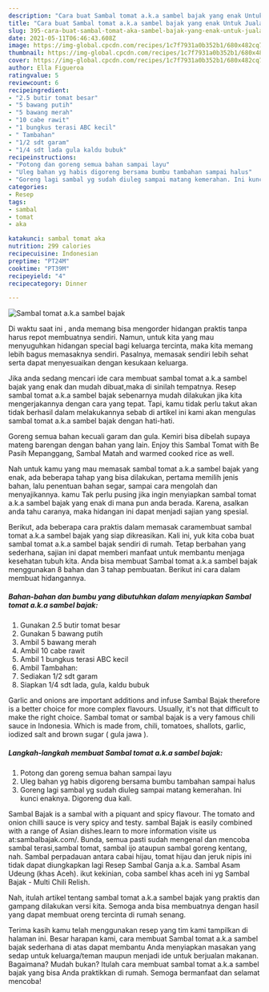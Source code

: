 ```yaml
---
description: "Cara buat Sambal tomat a.k.a sambel bajak yang enak Untuk Jualan"
title: "Cara buat Sambal tomat a.k.a sambel bajak yang enak Untuk Jualan"
slug: 395-cara-buat-sambal-tomat-aka-sambel-bajak-yang-enak-untuk-jualan
date: 2021-05-11T06:46:43.608Z
image: https://img-global.cpcdn.com/recipes/1c7f7931a0b352b1/680x482cq70/sambal-tomat-aka-sambel-bajak-foto-resep-utama.jpg
thumbnail: https://img-global.cpcdn.com/recipes/1c7f7931a0b352b1/680x482cq70/sambal-tomat-aka-sambel-bajak-foto-resep-utama.jpg
cover: https://img-global.cpcdn.com/recipes/1c7f7931a0b352b1/680x482cq70/sambal-tomat-aka-sambel-bajak-foto-resep-utama.jpg
author: Ella Figueroa
ratingvalue: 5
reviewcount: 6
recipeingredient:
- "2.5 butir tomat besar"
- "5 bawang putih"
- "5 bawang merah"
- "10 cabe rawit"
- "1 bungkus terasi ABC kecil"
- " Tambahan"
- "1/2 sdt garam"
- "1/4 sdt lada gula kaldu bubuk"
recipeinstructions:
- "Potong dan goreng semua bahan sampai layu"
- "Uleg bahan yg habis digoreng bersama bumbu tambahan sampai halus"
- "Goreng lagi sambal yg sudah diuleg sampai matang kemerahan. Ini kunci enaknya. Digoreng dua kali."
categories:
- Resep
tags:
- sambal
- tomat
- aka

katakunci: sambal tomat aka 
nutrition: 299 calories
recipecuisine: Indonesian
preptime: "PT24M"
cooktime: "PT39M"
recipeyield: "4"
recipecategory: Dinner

---
```



![Sambal tomat a.k.a sambel bajak](https://img-global.cpcdn.com/recipes/1c7f7931a0b352b1/680x482cq70/sambal-tomat-aka-sambel-bajak-foto-resep-utama.jpg)

Di waktu  saat ini , anda memang bisa mengorder hidangan praktis tanpa harus repot membuatnya sendiri. Namun, untuk kita yang mau menyuguhkan hidangan special bagi keluarga tercinta, maka kita memang lebih bagus memasaknya sendiri. Pasalnya, memasak sendiri lebih sehat serta dapat menyesuaikan dengan kesukaan keluarga.

Jika anda sedang mencari ide cara membuat sambal tomat a.k.a sambel bajak yang enak dan mudah dibuat,maka di sinilah tempatnya. Resep sambal tomat a.k.a sambel bajak  sebenarnya mudah dilakukan jika kita mengerjakannya dengan cara yang tepat. Tapi, kamu tidak perlu takut akan tidak berhasil dalam melakukannya 
sebab di artikel ini kami akan mengulas sambal tomat a.k.a sambel bajak dengan hati-hati.  

Goreng semua bahan kecuali garam dan gula. Kemiri bisa dibelah supaya mateng barengan dengan bahan yang lain. Enjoy this Sambal Tomat with Be Pasih Mepanggang, Sambal Matah and warmed cooked rice as well.

Nah untuk kamu yang mau memasak sambal tomat a.k.a sambel bajak yang enak, ada beberapa tahap yang bisa dilakukan, pertama memilih jenis bahan, lalu penentuan bahan segar, sampai cara mengolah dan menyajikannya. kamu Tak perlu pusing jika ingin menyiapkan sambal tomat a.k.a sambel bajak yang enak di mana pun anda berada. Karena, asalkan anda  tahu caranya, maka hidangan ini dapat menjadi sajian yang spesial.

Berikut, ada beberapa cara praktis  dalam memasak caramembuat sambal tomat a.k.a sambel bajak yang siap dikreasikan. Kali ini, yuk kita coba buat sambal tomat a.k.a sambel bajak sendiri di rumah. Tetap berbahan yang sederhana, sajian ini dapat memberi manfaat untuk membantu menjaga kesehatan tubuh kita. Anda bisa membuat Sambal tomat a.k.a sambel bajak menggunakan 8 bahan dan 3 tahap pembuatan. Berikut ini cara dalam membuat hidangannya.

<!--inarticleads1-->

##### Bahan-bahan dan bumbu yang dibutuhkan dalam menyiapkan Sambal tomat a.k.a sambel bajak:

1. Gunakan 2.5 butir tomat besar
1. Gunakan 5 bawang putih
1. Ambil 5 bawang merah
1. Ambil 10 cabe rawit
1. Ambil 1 bungkus terasi ABC kecil
1. Ambil  Tambahan:
1. Sediakan 1/2 sdt garam
1. Siapkan 1/4 sdt lada, gula, kaldu bubuk


Garlic and onions are important additions and infuse Sambal Bajak therefore is a better choice for more complex flavours. Usually, it&#39;s not that difficult to make the right choice. Sambal tomat or sambal bajak is a very famous chili sauce in Indonesia. Which is made from, chili, tomatoes, shallots, garlic, iodized salt and brown sugar ( gula jawa ). 

<!--inarticleads2-->

##### Langkah-langkah membuat Sambal tomat a.k.a sambel bajak:

1. Potong dan goreng semua bahan sampai layu
1. Uleg bahan yg habis digoreng bersama bumbu tambahan sampai halus
1. Goreng lagi sambal yg sudah diuleg sampai matang kemerahan. Ini kunci enaknya. Digoreng dua kali.


Sambal Bajak is a sambal with a piquant and spicy flavour. The tomato and onion chilli sauce is very spicy and testy. sambal Bajak is easily combined with a range of Asian dishes.learn to more information visite us at:sambalbajak.com/. Bunda, semua pasti sudah mengenal dan mencoba sambal terasi,sambal tomat, sambal ijo ataupun sambal goreng kentang, nah. Sambal perpadauan antara cabai hijau, tomat hijau dan jeruk nipis ini tidak dapat diungkapkan lagi Resep Sambal Ganja a.k.a. Sambal Asam Udeung (khas Aceh). ikut kekinian, coba sambel khas aceh ini yg Sambal Bajak - Multi Chili Relish. 

Nah, itulah artikel tentang  sambal tomat a.k.a sambel bajak  yang praktis dan gampang dilakukan versi kita. Semoga anda bisa membuatnya dengan hasil yang dapat membuat oreng tercinta di rumah senang. 

Terima kasih kamu telah menggunakan resep yang tim kami tampilkan di halaman ini. Besar harapan kami, cara membuat  Sambal tomat a.k.a sambel bajak sederhana di atas dapat membantu Anda menyiapkan masakan yang sedap untuk keluarga/teman maupun menjadi ide untuk berjualan makanan. Bagaimana? Mudah bukan? Itulah cara membuat sambal tomat a.k.a sambel bajak yang bisa Anda praktikkan di rumah. Semoga bermanfaat dan selamat mencoba!

